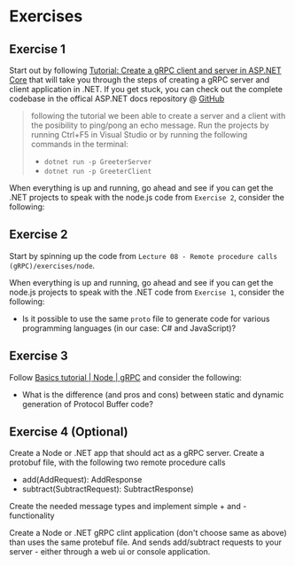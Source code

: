 # Exercises

## Exercise 1
Start out by following [Tutorial: Create a gRPC client and server in ASP.NET Core](https://learn.microsoft.com/en-us/aspnet/core/tutorials/grpc/grpc-start) that will take you through the steps of creating a gRPC server and client application in .NET. If you get stuck, you can check out the complete codebase in the offical ASP.NET docs repository @ [GitHub](https://github.com/dotnet/AspNetCore.Docs/tree/main/aspnetcore/tutorials/grpc/grpc-start/sample6)

> following the tutorial we been able to create a server and a client with the posibility to ping/pong an echo message.  Run the projects by running Ctrl+F5 in Visual Studio or by running the following commands in the terminal: 
>   - `dotnet run -p GreeterServer`
>   - `dotnet run -p GreeterClient`

When everything is up and running, go ahead and see if you can get the .NET projects to speak with the node.js code from `Exercise 2`, consider the following:
## Exercise 2
Start by spinning up the code from `Lecture 08 - Remote procedure calls (gRPC)/exercises/node`. 

When everything is up and running, go ahead and see if you can get the node.js projects to speak with the .NET code from `Exercise 1`, consider the following:
- Is it possible to use the same `proto` file to generate code for various programming languages (in our case: C# and JavaScript)?

## Exercise 3
Follow [Basics tutorial | Node | gRPC](https://grpc.io/docs/languages/node/basics/) and consider the following:
- What is the difference (and pros and cons) between static and dynamic generation of Protocol Buffer code?

## Exercise 4 (**Optional**)
Create a Node or .NET app that should act as a gRPC server. Create a protobuf file, with the following two remote procedure calls
- add(AddRequest): AddResponse
- subtract(SubtractRequest): SubtractResponse)

Create the needed message types and implement simple + and - functionality

Create a Node or .NET gRPC clint application (don't choose same as above) than uses the same protebuf file. And sends add/subtract requests to your server - either through a web ui or console application.